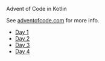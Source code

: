Advent of Code in Kotlin

See [adventofcode.com](https://adventofcode.com/) for more info.

* [Day 1](src/main/kotlin/nvn/adventofcode/day1/solveCaptcha.kt)
* [Day 2](src/main/kotlin/nvn/adventofcode/day2/calculateChecksum.kt)
* [Day 3](src/main/kotlin/nvn/adventofcode/day3/main.kt)
* [Day 4](src/main/kotlin/nvn/adventofcode/day4/main.kt)